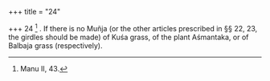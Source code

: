 +++
title = "24"

+++
24 [^7] . If there is no Muñja (or the other articles prescribed in §§ 22, 23, the girdles should be made) of Kuśa grass, of the plant Aśmantaka, or of Balbaja grass (respectively).


[^7]:  Manu II, 43.

